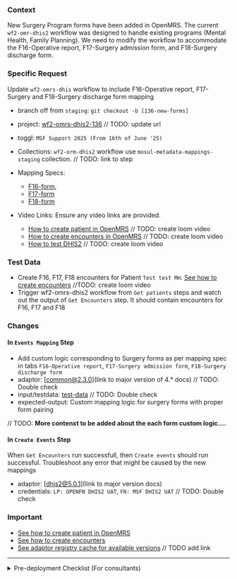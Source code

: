 ### Context

New Surgery Program forms have been added in OpenMRS. The current
`wf2-omr-dhis2` workflow was designed to handle existing programs (Mental
Health, Family Planning). We need to modify the workflow to accommodate the
F16-Operative report, F17-Surgery admission form, and F18-Surgery discharge
form.

### Specific Request

Update `wf2-omrs-dhis` workflow to include F16-Operative report, F17-Surgery and
F18-Surgery discharge form mapping

- branch off from `staging`: `git checkout -b [136-new-forms]`
- project: [wf2-omrs-dhis2-136](URL) // TODO: update url
- toggl: `MSF Support 2025 (From 16th of June '25)`

- Collections: `wf2-orm-dhis2` workflow use `mosul-metadata-mappings-staging`
  collection. // TODO: link to step
- Mapping Specs:

  - [F16-form](https://docs.google.com/spreadsheets/d/1QDqguCUHs1AJVb8wxLQtgRA2rnkjCDQa/edit?gid=1196569674#gid=1196569674),
  - [F17-form](https://docs.google.com/spreadsheets/d/1QDqguCUHs1AJVb8wxLQtgRA2rnkjCDQa/edit?gid=1536056139#gid=1536056139)
  - [F18-form](https://docs.google.com/spreadsheets/d/1QDqguCUHs1AJVb8wxLQtgRA2rnkjCDQa/edit?gid=1205626716#gid=1205626716)

- Video Links: Ensure any video links are provided.
  - [How to create patient in OpenMRS](https://loom.com) // TODO: create loom
    video
  - [How to create encounters in OpenMRS](https://loom.com) // TODO: create loom
    video
  - [How to test DHIS2](https://loom.com) // TODO: create loom video

### Test Data

- Create F16, F17, F18 encounters for Patient `Test test MH`.
  [See how to create encounters]() //TODO: create loom video
- Trigger wf2-omrs-dhis2 workflow from `Get patients` steps and watch out the
  output of `Get Encounters` step. It should contain encounters for F16, F17 and
  F18

### Changes

#### In `Events Mapping` Step

- Add custom logic corresponding to Surgery forms as per mapping spec in tabs
  `F16-Operative report`, `F17-Surgery admission form`,
  `F18-Surgery discharge form`
- adaptor: [common@2.3.0](link to major version of 4.\* docs) // TODO: Double
  check
- input/testdata: [test-data](app.openfn.link) // TODO: Double check
- expected-output: Custom mapping logic for surgery forms with proper form
  pairing

// TODO: **More contenxt to be added about the each form custom logic....**

#### In `Create Events` Step

When `Get Encounters` run successfull, then `Create events` should run
successful. Troubleshoot any error that might be caused by the new mappings

- adaptor: [dhis2@5.0.1](link to major version docs)
- credentials: `LP: OPENFN DHIS2 UAT`, `FN: MSF DHIS2 UAT` // TODO: Double check

### Important

- [See how to create patient in OpenMRS]()
- [See how to create encounters]()
- [See adaptor registry cache for available versions]() // TODO add link

---

<details>
<summary>Pre-deployment Checklist (For consultants)</summary>

Before closing off this issue, ensure the following items are checked:

- [ ] **Run test suite**: For major releases that affect most parts of the
      workflow, run the entire test suite and ensure that it passes
- [ ] **Version-locking of Adaptors**: Ensure that each job is version locked to
      the adaptor versions that are specified in the
      [cache registry](https://github.com/MSF-OCG/LIME-EMR/blob/main/scripts/run_msf_addons.sh#L53).
- [ ] **Export Configuration**: Export both project.yaml (the project spec) and
      projectState and version the release
- [ ] **Modify documentations and diagram**: Consider if user guide, README
      docs, diagrams, and/or test suite need to be updated.
- [ ] **Submit for Review on MSF github repo:** Push changes to a GitHub branch
      and create a PR for MSF to review.

</details>

